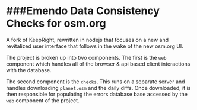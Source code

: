 ###Emendo
Data Consistency Checks for osm.org
======

A fork of KeepRight, rewritten in nodejs that focuses on a new and revitalized user interface that follows in the wake of the new osm.org UI.

The project is broken up into two components. The first is the `web` component which handles all of the browser & api based client interactions with the database.

The second component is the `checks`. This runs on a separate server and handles downloading `planet.osm` and the daily diffs. Once downloaded, it is then responsible for populating the errors database base accessed by the `web` component of the project.
